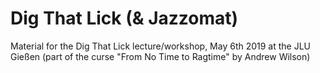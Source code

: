 # Dig That Lick (& Jazzomat) 
Material for the Dig That Lick lecture/workshop, May 6th 2019 at the JLU Gießen (part of the curse "From No Time to Ragtime" by Andrew Wilson)


